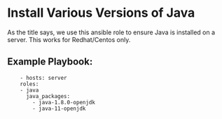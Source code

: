 Install Various Versions of Java 
=========

As the title says, we use this ansible role to ensure Java is installed on a server. This works for Redhat/Centos only. 

Example Playbook:
----------

        - hosts: server
        roles:
        - java
          java_packages:
            - java-1.8.0-openjdk
            - java-11-openjdk
       


